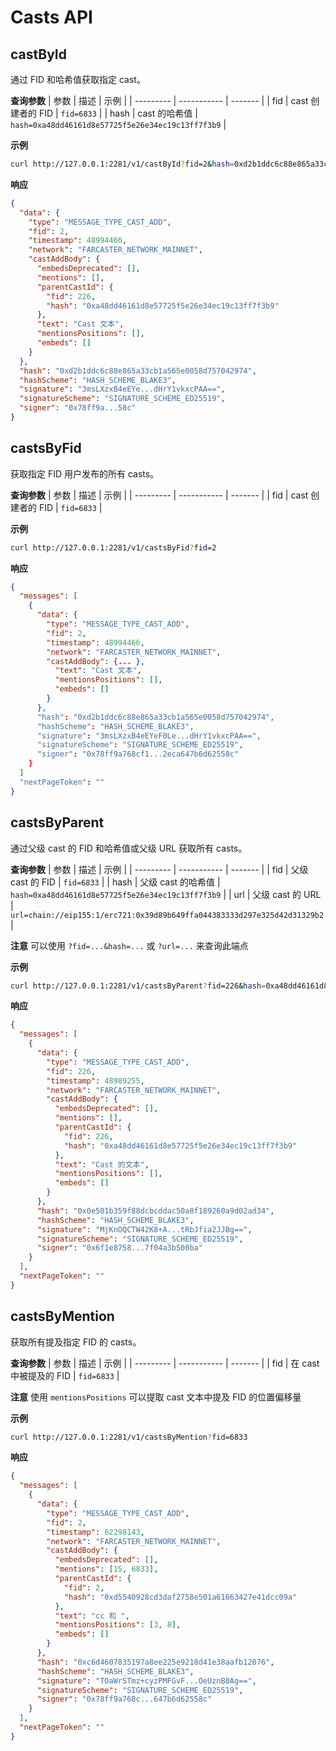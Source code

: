 # Casts API

## castById

通过 FID 和哈希值获取指定 cast。

**查询参数**
| 参数 | 描述 | 示例 |
| --------- | ----------- | ------- |
| fid | cast 创建者的 FID | `fid=6833` |
| hash | cast 的哈希值 | `hash=0xa48dd46161d8e57725f5e26e34ec19c13ff7f3b9` |

**示例**

```bash
curl http://127.0.0.1:2281/v1/castById?fid=2&hash=0xd2b1ddc6c88e865a33cb1a565e0058d757042974
```

**响应**

```json
{
  "data": {
    "type": "MESSAGE_TYPE_CAST_ADD",
    "fid": 2,
    "timestamp": 48994466,
    "network": "FARCASTER_NETWORK_MAINNET",
    "castAddBody": {
      "embedsDeprecated": [],
      "mentions": [],
      "parentCastId": {
        "fid": 226,
        "hash": "0xa48dd46161d8e57725f5e26e34ec19c13ff7f3b9"
      },
      "text": "Cast 文本",
      "mentionsPositions": [],
      "embeds": []
    }
  },
  "hash": "0xd2b1ddc6c88e865a33cb1a565e0058d757042974",
  "hashScheme": "HASH_SCHEME_BLAKE3",
  "signature": "3msLXzxB4eEYe...dHrY1vkxcPAA==",
  "signatureScheme": "SIGNATURE_SCHEME_ED25519",
  "signer": "0x78ff9a...58c"
}
```

## castsByFid

获取指定 FID 用户发布的所有 casts。

**查询参数**
| 参数 | 描述 | 示例 |
| --------- | ----------- | ------- |
| fid | cast 创建者的 FID | `fid=6833` |

**示例**

```bash
curl http://127.0.0.1:2281/v1/castsByFid?fid=2
```

**响应**

```json
{
  "messages": [
    {
      "data": {
        "type": "MESSAGE_TYPE_CAST_ADD",
        "fid": 2,
        "timestamp": 48994466,
        "network": "FARCASTER_NETWORK_MAINNET",
        "castAddBody": {... },
          "text": "Cast 文本",
          "mentionsPositions": [],
          "embeds": []
        }
      },
      "hash": "0xd2b1ddc6c88e865a33cb1a565e0058d757042974",
      "hashScheme": "HASH_SCHEME_BLAKE3",
      "signature": "3msLXzxB4eEYeF0Le...dHrY1vkxcPAA==",
      "signatureScheme": "SIGNATURE_SCHEME_ED25519",
      "signer": "0x78ff9a768cf1...2eca647b6d62558c"
    }
  ]
  "nextPageToken": ""
}
```

## castsByParent

通过父级 cast 的 FID 和哈希值或父级 URL 获取所有 casts。

**查询参数**
| 参数 | 描述 | 示例 |
| --------- | ----------- | ------- |
| fid | 父级 cast 的 FID | `fid=6833` |
| hash | 父级 cast 的哈希值 | `hash=0xa48dd46161d8e57725f5e26e34ec19c13ff7f3b9` |
| url | 父级 cast 的 URL | `url=chain://eip155:1/erc721:0x39d89b649ffa044383333d297e325d42d31329b2` |

**注意**
可以使用 `?fid=...&hash=...` 或 `?url=...` 来查询此端点

**示例**

```bash
curl http://127.0.0.1:2281/v1/castsByParent?fid=226&hash=0xa48dd46161d8e57725f5e26e34ec19c13ff7f3b9
```

**响应**

```json
{
  "messages": [
    {
      "data": {
        "type": "MESSAGE_TYPE_CAST_ADD",
        "fid": 226,
        "timestamp": 48989255,
        "network": "FARCASTER_NETWORK_MAINNET",
        "castAddBody": {
          "embedsDeprecated": [],
          "mentions": [],
          "parentCastId": {
            "fid": 226,
            "hash": "0xa48dd46161d8e57725f5e26e34ec19c13ff7f3b9"
          },
          "text": "Cast 的文本",
          "mentionsPositions": [],
          "embeds": []
        }
      },
      "hash": "0x0e501b359f88dcbcddac50a8f189260a9d02ad34",
      "hashScheme": "HASH_SCHEME_BLAKE3",
      "signature": "MjKnOQCTW42K8+A...tRbJfia2JJBg==",
      "signatureScheme": "SIGNATURE_SCHEME_ED25519",
      "signer": "0x6f1e8758...7f04a3b500ba"
    }
  ],
  "nextPageToken": ""
}
```

## castsByMention

获取所有提及指定 FID 的 casts。

**查询参数**
| 参数 | 描述 | 示例 |
| --------- | ----------- | ------- |
| fid | 在 cast 中被提及的 FID | `fid=6833` |

**注意**
使用 `mentionsPositions` 可以提取 cast 文本中提及 FID 的位置偏移量

**示例**

```bash
curl http://127.0.0.1:2281/v1/castsByMention?fid=6833
```

**响应**

```json
{
  "messages": [
    {
      "data": {
        "type": "MESSAGE_TYPE_CAST_ADD",
        "fid": 2,
        "timestamp": 62298143,
        "network": "FARCASTER_NETWORK_MAINNET",
        "castAddBody": {
          "embedsDeprecated": [],
          "mentions": [15, 6833],
          "parentCastId": {
            "fid": 2,
            "hash": "0xd5540928cd3daf2758e501a61663427e41dcc09a"
          },
          "text": "cc 和 ",
          "mentionsPositions": [3, 8],
          "embeds": []
        }
      },
      "hash": "0xc6d4607835197a8ee225e9218d41e38aafb12076",
      "hashScheme": "HASH_SCHEME_BLAKE3",
      "signature": "TOaWrSTmz+cyzPMFGvF...OeUznB0Ag==",
      "signatureScheme": "SIGNATURE_SCHEME_ED25519",
      "signer": "0x78ff9a768c...647b6d62558c"
    }
  ],
  "nextPageToken": ""
}
```
